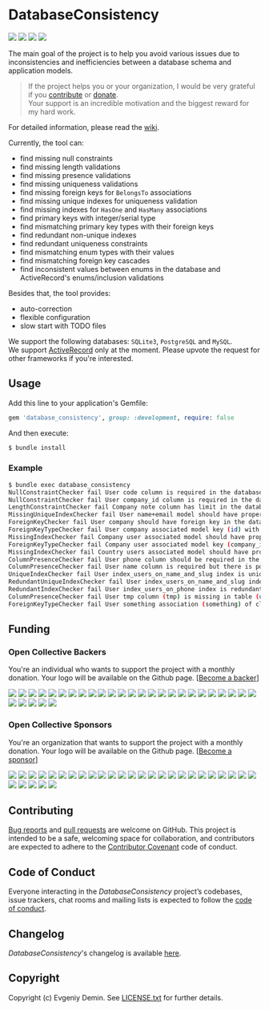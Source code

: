 # DatabaseConsistency

[![](https://badge.fury.io/rb/database_consistency.svg)](https://badge.fury.io/rb/database_consistency)
[![](https://github.com/djezzzl/database_consistency/actions/workflows/tests.yml/badge.svg?branch=master)](https://github.com/djezzzl/database_consistency/actions/workflows/tests.yml?query=event%3Aschedule)
[![](https://github.com/djezzzl/database_consistency/actions/workflows/rubocop.yml/badge.svg?branch=master)](https://github.com/djezzzl/database_consistency/actions/workflows/rubocop.yml?query=event%3Aschedule)
[![](https://opencollective.com/database_consistency/tiers/badge.svg)](https://opencollective.com/database_consistency#support)

The main goal of the project is to help you avoid various issues due to inconsistencies and inefficiencies between a database schema and application models.

> If the project helps you or your organization, I would be very grateful if you [contribute](https://github.com/djezzzl/database_consistency#contributing) or [donate](https://opencollective.com/database_consistency#support).  
> Your support is an incredible motivation and the biggest reward for my hard work.

For detailed information, please read the [wiki](https://github.com/djezzzl/database_consistency/wiki).

Currently, the tool can:
- find missing null constraints
- find missing length validations
- find missing presence validations
- find missing uniqueness validations
- find missing foreign keys for `BelongsTo` associations
- find missing unique indexes for uniqueness validation
- find missing indexes for `HasOne` and `HasMany` associations
- find primary keys with integer/serial type
- find mismatching primary key types with their foreign keys
- find redundant non-unique indexes
- find redundant uniqueness constraints
- find mismatching enum types with their values
- find mismatching foreign key cascades
- find inconsistent values between enums in the database and ActiveRecord's enums/inclusion validations

Besides that, the tool provides:
- auto-correction
- flexible configuration
- slow start with TODO files

We support the following databases: `SQLite3`, `PostgreSQL` and `MySQL`.  
We support [ActiveRecord](https://github.com/rails/rails/tree/master/activerecord) only at the moment.
Please upvote the request for other frameworks if you're interested.

## Usage

Add this line to your application's Gemfile:

```ruby
gem 'database_consistency', group: :development, require: false
```

And then execute:

```bash
$ bundle install
```

### Example

```bash
$ bundle exec database_consistency
NullConstraintChecker fail User code column is required in the database but do not have presence validator
NullConstraintChecker fail User company_id column is required in the database but do not have presence validator for association (company)
LengthConstraintChecker fail Company note column has limit in the database but do not have length validator
MissingUniqueIndexChecker fail User name+email model should have proper unique index in the database
ForeignKeyChecker fail User company should have foreign key in the database
ForeignKeyTypeChecker fail User company associated model key (id) with type (integer) mismatches key (company_id) with type (integer(8))
MissingIndexChecker fail Company user associated model should have proper index in the database
ForeignKeyTypeChecker fail Company user associated model key (company_id) with type (integer(8)) mismatches key (id) with type (integer)
MissingIndexChecker fail Country users associated model should have proper index in the database
ColumnPresenceChecker fail User phone column should be required in the database
ColumnPresenceChecker fail User name column is required but there is possible null value insert
UniqueIndexChecker fail User index_users_on_name_and_slug index is unique in the database but do not have uniqueness validator
RedundantUniqueIndexChecker fail User index_users_on_name_and_slug index uniqueness is redundant as (index_users_on_slug) covers it
RedundantIndexChecker fail User index_users_on_phone index is redundant as (index_users_on_phone_and_slug) covers it
ColumnPresenceChecker fail User tmp column (tmp) is missing in table (users) but used for presence validation
ForeignKeyTypeChecker fail User something association (something) of class (User) relies on field (something_id) of table (users) but it is missing
```

## Funding

### Open Collective Backers

You're an individual who wants to support the project with a monthly donation. Your logo will be available on the Github page. [[Become a backer](https://opencollective.com/database_consistency#backer)]

<a href="https://opencollective.com/database_consistency/backer/0/website" target="_blank"><img src="https://opencollective.com/database_consistency/backer/0/avatar.svg"></a>
<a href="https://opencollective.com/database_consistency/backer/1/website" target="_blank"><img src="https://opencollective.com/database_consistency/backer/1/avatar.svg"></a>
<a href="https://opencollective.com/database_consistency/backer/2/website" target="_blank"><img src="https://opencollective.com/database_consistency/backer/2/avatar.svg"></a>
<a href="https://opencollective.com/database_consistency/backer/3/website" target="_blank"><img src="https://opencollective.com/database_consistency/backer/3/avatar.svg"></a>
<a href="https://opencollective.com/database_consistency/backer/4/website" target="_blank"><img src="https://opencollective.com/database_consistency/backer/4/avatar.svg"></a>
<a href="https://opencollective.com/database_consistency/backer/5/website" target="_blank"><img src="https://opencollective.com/database_consistency/backer/5/avatar.svg"></a>
<a href="https://opencollective.com/database_consistency/backer/6/website" target="_blank"><img src="https://opencollective.com/database_consistency/backer/6/avatar.svg"></a>
<a href="https://opencollective.com/database_consistency/backer/7/website" target="_blank"><img src="https://opencollective.com/database_consistency/backer/7/avatar.svg"></a>
<a href="https://opencollective.com/database_consistency/backer/8/website" target="_blank"><img src="https://opencollective.com/database_consistency/backer/8/avatar.svg"></a>
<a href="https://opencollective.com/database_consistency/backer/9/website" target="_blank"><img src="https://opencollective.com/database_consistency/backer/9/avatar.svg"></a>
<a href="https://opencollective.com/database_consistency/backer/10/website" target="_blank"><img src="https://opencollective.com/database_consistency/backer/10/avatar.svg"></a>
<a href="https://opencollective.com/database_consistency/backer/11/website" target="_blank"><img src="https://opencollective.com/database_consistency/backer/11/avatar.svg"></a>
<a href="https://opencollective.com/database_consistency/backer/12/website" target="_blank"><img src="https://opencollective.com/database_consistency/backer/12/avatar.svg"></a>
<a href="https://opencollective.com/database_consistency/backer/13/website" target="_blank"><img src="https://opencollective.com/database_consistency/backer/13/avatar.svg"></a>
<a href="https://opencollective.com/database_consistency/backer/14/website" target="_blank"><img src="https://opencollective.com/database_consistency/backer/14/avatar.svg"></a>
<a href="https://opencollective.com/database_consistency/backer/15/website" target="_blank"><img src="https://opencollective.com/database_consistency/backer/15/avatar.svg"></a>
<a href="https://opencollective.com/database_consistency/backer/16/website" target="_blank"><img src="https://opencollective.com/database_consistency/backer/16/avatar.svg"></a>
<a href="https://opencollective.com/database_consistency/backer/17/website" target="_blank"><img src="https://opencollective.com/database_consistency/backer/17/avatar.svg"></a>
<a href="https://opencollective.com/database_consistency/backer/18/website" target="_blank"><img src="https://opencollective.com/database_consistency/backer/18/avatar.svg"></a>
<a href="https://opencollective.com/database_consistency/backer/19/website" target="_blank"><img src="https://opencollective.com/database_consistency/backer/19/avatar.svg"></a>
<a href="https://opencollective.com/database_consistency/backer/20/website" target="_blank"><img src="https://opencollective.com/database_consistency/backer/20/avatar.svg"></a>
<a href="https://opencollective.com/database_consistency/backer/21/website" target="_blank"><img src="https://opencollective.com/database_consistency/backer/21/avatar.svg"></a>
<a href="https://opencollective.com/database_consistency/backer/22/website" target="_blank"><img src="https://opencollective.com/database_consistency/backer/22/avatar.svg"></a>
<a href="https://opencollective.com/database_consistency/backer/23/website" target="_blank"><img src="https://opencollective.com/database_consistency/backer/23/avatar.svg"></a>
<a href="https://opencollective.com/database_consistency/backer/24/website" target="_blank"><img src="https://opencollective.com/database_consistency/backer/24/avatar.svg"></a>
<a href="https://opencollective.com/database_consistency/backer/25/website" target="_blank"><img src="https://opencollective.com/database_consistency/backer/25/avatar.svg"></a>
<a href="https://opencollective.com/database_consistency/backer/26/website" target="_blank"><img src="https://opencollective.com/database_consistency/backer/26/avatar.svg"></a>
<a href="https://opencollective.com/database_consistency/backer/27/website" target="_blank"><img src="https://opencollective.com/database_consistency/backer/27/avatar.svg"></a>
<a href="https://opencollective.com/database_consistency/backer/28/website" target="_blank"><img src="https://opencollective.com/database_consistency/backer/28/avatar.svg"></a>
<a href="https://opencollective.com/database_consistency/backer/29/website" target="_blank"><img src="https://opencollective.com/database_consistency/backer/29/avatar.svg"></a>

### Open Collective Sponsors

You're an organization that wants to support the project with a monthly donation. Your logo will be available on the Github page. [[Become a sponsor](https://opencollective.com/database_consistency#sponsor)]

<a href="https://opencollective.com/database_consistency/sponsor/0/website" target="_blank"><img src="https://opencollective.com/database_consistency/sponsor/0/avatar.svg"></a>
<a href="https://opencollective.com/database_consistency/sponsor/1/website" target="_blank"><img src="https://opencollective.com/database_consistency/sponsor/1/avatar.svg"></a>
<a href="https://opencollective.com/database_consistency/sponsor/2/website" target="_blank"><img src="https://opencollective.com/database_consistency/sponsor/2/avatar.svg"></a>
<a href="https://opencollective.com/database_consistency/sponsor/3/website" target="_blank"><img src="https://opencollective.com/database_consistency/sponsor/3/avatar.svg"></a>
<a href="https://opencollective.com/database_consistency/sponsor/4/website" target="_blank"><img src="https://opencollective.com/database_consistency/sponsor/4/avatar.svg"></a>
<a href="https://opencollective.com/database_consistency/sponsor/5/website" target="_blank"><img src="https://opencollective.com/database_consistency/sponsor/5/avatar.svg"></a>
<a href="https://opencollective.com/database_consistency/sponsor/6/website" target="_blank"><img src="https://opencollective.com/database_consistency/sponsor/6/avatar.svg"></a>
<a href="https://opencollective.com/database_consistency/sponsor/7/website" target="_blank"><img src="https://opencollective.com/database_consistency/sponsor/7/avatar.svg"></a>
<a href="https://opencollective.com/database_consistency/sponsor/8/website" target="_blank"><img src="https://opencollective.com/database_consistency/sponsor/8/avatar.svg"></a>
<a href="https://opencollective.com/database_consistency/sponsor/9/website" target="_blank"><img src="https://opencollective.com/database_consistency/sponsor/9/avatar.svg"></a>
<a href="https://opencollective.com/database_consistency/sponsor/10/website" target="_blank"><img src="https://opencollective.com/database_consistency/sponsor/10/avatar.svg"></a>
<a href="https://opencollective.com/database_consistency/sponsor/11/website" target="_blank"><img src="https://opencollective.com/database_consistency/sponsor/11/avatar.svg"></a>
<a href="https://opencollective.com/database_consistency/sponsor/12/website" target="_blank"><img src="https://opencollective.com/database_consistency/sponsor/12/avatar.svg"></a>
<a href="https://opencollective.com/database_consistency/sponsor/13/website" target="_blank"><img src="https://opencollective.com/database_consistency/sponsor/13/avatar.svg"></a>
<a href="https://opencollective.com/database_consistency/sponsor/14/website" target="_blank"><img src="https://opencollective.com/database_consistency/sponsor/14/avatar.svg"></a>
<a href="https://opencollective.com/database_consistency/sponsor/15/website" target="_blank"><img src="https://opencollective.com/database_consistency/sponsor/15/avatar.svg"></a>
<a href="https://opencollective.com/database_consistency/sponsor/16/website" target="_blank"><img src="https://opencollective.com/database_consistency/sponsor/16/avatar.svg"></a>
<a href="https://opencollective.com/database_consistency/sponsor/17/website" target="_blank"><img src="https://opencollective.com/database_consistency/sponsor/17/avatar.svg"></a>
<a href="https://opencollective.com/database_consistency/sponsor/18/website" target="_blank"><img src="https://opencollective.com/database_consistency/sponsor/18/avatar.svg"></a>
<a href="https://opencollective.com/database_consistency/sponsor/19/website" target="_blank"><img src="https://opencollective.com/database_consistency/sponsor/19/avatar.svg"></a>
<a href="https://opencollective.com/database_consistency/sponsor/20/website" target="_blank"><img src="https://opencollective.com/database_consistency/sponsor/20/avatar.svg"></a>
<a href="https://opencollective.com/database_consistency/sponsor/21/website" target="_blank"><img src="https://opencollective.com/database_consistency/sponsor/21/avatar.svg"></a>
<a href="https://opencollective.com/database_consistency/sponsor/22/website" target="_blank"><img src="https://opencollective.com/database_consistency/sponsor/22/avatar.svg"></a>
<a href="https://opencollective.com/database_consistency/sponsor/23/website" target="_blank"><img src="https://opencollective.com/database_consistency/sponsor/23/avatar.svg"></a>
<a href="https://opencollective.com/database_consistency/sponsor/24/website" target="_blank"><img src="https://opencollective.com/database_consistency/sponsor/24/avatar.svg"></a>
<a href="https://opencollective.com/database_consistency/sponsor/25/website" target="_blank"><img src="https://opencollective.com/database_consistency/sponsor/25/avatar.svg"></a>
<a href="https://opencollective.com/database_consistency/sponsor/26/website" target="_blank"><img src="https://opencollective.com/database_consistency/sponsor/26/avatar.svg"></a>
<a href="https://opencollective.com/database_consistency/sponsor/27/website" target="_blank"><img src="https://opencollective.com/database_consistency/sponsor/27/avatar.svg"></a>
<a href="https://opencollective.com/database_consistency/sponsor/28/website" target="_blank"><img src="https://opencollective.com/database_consistency/sponsor/28/avatar.svg"></a>
<a href="https://opencollective.com/database_consistency/sponsor/29/website" target="_blank"><img src="https://opencollective.com/database_consistency/sponsor/29/avatar.svg"></a>

## Contributing

[Bug reports](https://github.com/djezzzl/database_consistency/issues) and [pull requests](https://github.com/djezzzl/database_consistency/pulls) are welcome on GitHub.
This project is intended to be a safe, welcoming space for collaboration, and contributors are expected
to adhere to the [Contributor Covenant](http://contributor-covenant.org) code of conduct.

## Code of Conduct

Everyone interacting in the *DatabaseConsistency* project’s codebases, issue trackers, chat rooms
and mailing lists is expected to
follow the [code of conduct](CODE_OF_CONDUCT.md).

## Changelog

*DatabaseConsistency*'s changelog is available [here](CHANGELOG.md).

## Copyright

Copyright (c) Evgeniy Demin. See [LICENSE.txt](LICENSE.txt) for further details.
